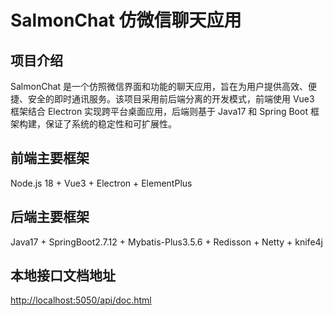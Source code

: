 # SalmonChat 仿微信聊天应用

## 项目介绍
SalmonChat 是一个仿照微信界面和功能的聊天应用，旨在为用户提供高效、便捷、安全的即时通讯服务。该项目采用前后端分离的开发模式，前端使用 Vue3 框架结合 Electron 实现跨平台桌面应用，后端则基于 Java17 和 Spring Boot 框架构建，保证了系统的稳定性和可扩展性。

## 前端主要框架

Node.js 18 + Vue3 + Electron + ElementPlus

## 后端主要框架

Java17 + SpringBoot2.7.12 + Mybatis-Plus3.5.6 + Redisson + Netty + knife4j

## 本地接口文档地址

<http://localhost:5050/api/doc.html>
